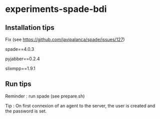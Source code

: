 # experiments-spade-bdi

## Installation tips

Fix (see https://github.com/javipalanca/spade/issues/127)

spade==4.0.3

pyjabber==0.2.4

slixmpp==1.9.1

## Run tips

Reminder : run spade (see prepare.sh)

Tip : On first connexion of an agent to the server, the user is created and the password is set.
